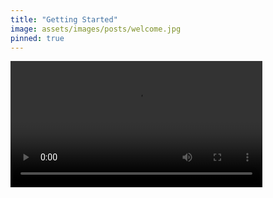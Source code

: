 ```yaml
---
title: "Getting Started"
image: assets/images/posts/welcome.jpg
pinned: true
---
```


<video controls autoplay style="width: 80%" name="media">
  <source src="assets/portfolio/voiceclone.mp4" type="video/mp4">
</video>

